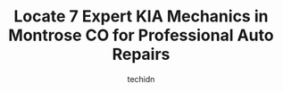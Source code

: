 ---
layout: ampstory
image: https://images.unsplash.com/photo-1653047256226-ab0d16c758d5?ixlib=rb-4.0.3&ixid=MnwxMjA3fDB8MHxwaG90by1wYWdlfHx8fGVufDB8fHx8&auto=format&fit=crop&w=640&h=853&q=80
author: techidn
featured: false
description: Entrust your vehicle to the 7 best KIA Mechanic in Montrose CO, USA and experience the difference they can make. With their extensive knowledge, state-of-the-art facilities, and commitment t
title: Locate 7 Expert KIA Mechanics in Montrose CO for Professional Auto Repairs
cover:
   title: Locate 7 Expert KIA Mechanics in Montrose CO for Professional Auto Repairs
   subtitle: Rickpate
   background: https://images.unsplash.com/photo-1653047256226-ab0d16c758d5?ixlib=rb-4.0.3&ixid=MnwxMjA3fDB8MHxwaG90by1wYWdlfHx8fGVufDB8fHx8&auto=format&fit=crop&w=640&h=853&q=80

pages: 
 - layout: thirds
   top: <h1>#1 Scotts Montrose Auto Repair</h1>
   bottom: "<p>Love this shop. They seriously go out of their way for their customers. They even have a shuttle! Its the cleanest shop in town inside and out. When dealing with grease a</p>"
   background: https://www.knot35.com/toplist/wp-content/uploads/2023/06/best-kia-mechanic-1-in-montrose-co-1685834230.jpeg
   backgroundblur: true
 - layout: thirds
   top: <h1>#2 Montrose Ford Nissan</h1>
   bottom: "<p>100 Merchant Dr, Montrose, CO 81401, United States</p>"
   background: https://www.knot35.com/toplist/wp-content/uploads/2023/06/best-kia-mechanic-2-in-montrose-co-1685834231.jpeg
   cta:
      link: https://www.knot35.com/toplist/locate-7-expert-kia-mechanics-in-montrose-co-for-professional-auto-repairs/
      text: Locate 7 Expert KIA Mechanics in Montrose CO for Professional Auto Repairs
 - layout: thirds
   top: <h1>#3 A&A Auto Customs Tires & Wheels, LLC</h1>
   bottom: "<p>530 N Townsend Ave, Montrose, CO 81401, United States</p>"
   background: https://www.knot35.com/toplist/wp-content/uploads/2023/06/best-kia-mechanic-3-in-montrose-co-1685834231.jpeg
   cta:
      link: https://www.knot35.com/toplist/locate-7-expert-kia-mechanics-in-montrose-co-for-professional-auto-repairs/
      text: Locate 7 Expert KIA Mechanics in Montrose CO for Professional Auto Repairs
 - layout: thirds
   top: <h1>#4 Walmart Auto Care Centers</h1>
   bottom: "<p>16750 S Townsend Ave, Montrose, CO 81401, United States</p>"
   background: https://images.unsplash.com/photo-1524169358666-79f22534bc6e?ixlib=rb-4.0.3&ixid=MnwxMjA3fDB8MHxwaG90by1wYWdlfHx8fGVufDB8fHx8&auto=format&fit=crop&w=640&h=853&q=80
   cta:
      link: https://www.knot35.com/toplist/locate-7-expert-kia-mechanics-in-montrose-co-for-professional-auto-repairs/
      text: Locate 7 Expert KIA Mechanics in Montrose CO for Professional Auto Repairs
 - layout: thirds
   top: <h1>#5 Maynes Tire, LLC</h1>
   bottom: "<p>1134 N Cascade Ave, Montrose, CO 81401, United States</p>"
   background: https://images.unsplash.com/photo-1620421680010-0766ff230392?ixlib=rb-4.0.3&ixid=MnwxMjA3fDB8MHxwaG90by1wYWdlfHx8fGVufDB8fHx8&auto=format&fit=crop&w=640&h=853&q=80
   cta:
      link: https://www.knot35.com/toplist/locate-7-expert-kia-mechanics-in-montrose-co-for-professional-auto-repairs/
      text: Locate 7 Expert KIA Mechanics in Montrose CO for Professional Auto Repairs
 - layout: thirds
   top: <h1>#6 Dads Automotive</h1>
   bottom: "<p>1210 N Townsend Ave, Montrose, CO 81401, United States</p>"
   background: https://images.unsplash.com/photo-1484589065579-248aad0d8b13?ixlib=rb-4.0.3&ixid=MnwxMjA3fDB8MHxwaG90by1wYWdlfHx8fGVufDB8fHx8&auto=format&fit=crop&w=640&h=853&q=80
   cta:
      link: https://www.knot35.com/toplist/locate-7-expert-kia-mechanics-in-montrose-co-for-professional-auto-repairs/
      text: Locate 7 Expert KIA Mechanics in Montrose CO for Professional Auto Repairs
 - layout: thirds
   top: <h1>#7 Diamond G Repair</h1>
   bottom: "<p>65790 Racine Rd Unit 3, Montrose, CO 81403, United States</p>"
   background: https://images.unsplash.com/photo-1527066579998-dbbae57f45ce?ixlib=rb-4.0.3&ixid=MnwxMjA3fDB8MHxwaG90by1wYWdlfHx8fGVufDB8fHx8&auto=format&fit=crop&w=640&h=853&q=80
   cta:
      link: https://www.knot35.com/toplist/locate-7-expert-kia-mechanics-in-montrose-co-for-professional-auto-repairs/
      text: Locate 7 Expert KIA Mechanics in Montrose CO for Professional Auto Repairs
 - layout: thirds
   middle: Continue reading...
   background: https://images.unsplash.com/photo-1518640467707-6811f4a6ab73?ixlib=rb-4.0.3&ixid=MnwxMjA3fDB8MHxwaG90by1wYWdlfHx8fGVufDB8fHx8&auto=format&fit=crop&w=640&h=853&q=80
   cta:
      link: https://www.knot35.com/toplist/locate-7-expert-kia-mechanics-in-montrose-co-for-professional-auto-repairs/
      text: Locate 7 Expert KIA Mechanics in Montrose CO for Professional Auto Repairs
      
---